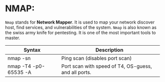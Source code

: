 # NMAP:

`Nmap` stands for **Network Mapper**. It is used to map your network discover host,
find services, and vulnerabilities of the system. `Nmap` is also known as the swiss
army knife for pentesting. It is one of the most important tools to master.

| Syntax                     | Description                                          |
|----------------------------|------------------------------------------------------|
| nmap -sn <ip>              | Ping scan (disables port scan)                       |
| nmap -T4 <ip> -p0-65535 -A | Port scan with speed of T4, OS-guess, and all ports. |


